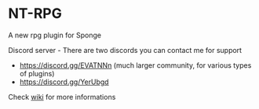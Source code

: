 # NT-RPG
A new rpg plugin for Sponge

Discord server - There are two discords you can contact me for support

- https://discord.gg/EVATNNn (much larger community, for various types of plugins)
- https://discord.gg/YerUbgd 


Check [wiki](https://github.com/NeumimTo/NT-RPG/wiki) for more informations
